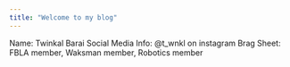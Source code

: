 ```yaml
---
title: "Welcome to my blog"
---
```


Name: Twinkal Barai
Social Media Info: @t_wnkl on instagram 
Brag Sheet: FBLA member, Waksman member, Robotics member
